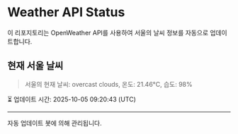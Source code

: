 
# Weather API Status

이 리포지토리는 OpenWeather API를 사용하여 서울의 날씨 정보를 자동으로 업데이트합니다.

## 현재 서울 날씨
> 서울의 현재 날씨: overcast clouds, 온도: 21.46°C, 습도: 98%

⏳ 업데이트 시간: 2025-10-05 09:20:43 (UTC)

---
자동 업데이트 봇에 의해 관리됩니다.
